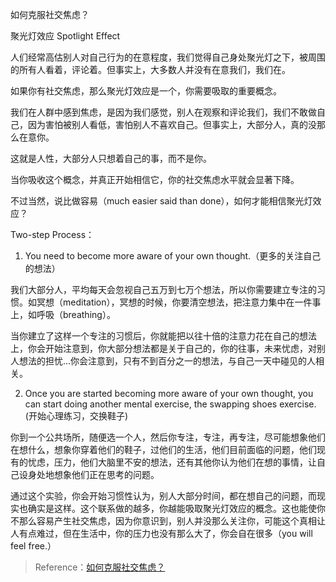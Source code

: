 如何克服社交焦虑？

聚光灯效应 Spotlight Effect

人们经常高估别人对自己行为的在意程度，我们觉得自己身处聚光灯之下，被周围的所有人看着，评论着。但事实上，大多数人并没有在意我们，我们在。

如果你有社交焦虑，那么聚光灯效应是一个，你需要吸取的重要概念。

我们在人群中感到焦虑，是因为我们感觉，别人在观察和评论我们，我们不敢做自己，因为害怕被别人看低，害怕别人不喜欢自己。但事实上，大部分人，真的没那么在意你。

这就是人性，大部分人只想着自己的事，而不是你。

当你吸收这个概念，并真正开始相信它，你的社交焦虑水平就会显著下降。

不过当然，说比做容易（much easier said than done），如何才能相信聚光灯效应？

Two-step Process：

1. You need to become more aware of your own thought.（更多的关注自己的想法）

我们大部分人，平均每天会忽视自己五万到七万个想法，所以你需要建立专注的习惯。如冥想（meditation），冥想的时候，你要清空想法，把注意力集中在一件事上，如呼吸（breathing）。

当你建立了这样一个专注的习惯后，你就能把以往十倍的注意力花在自己的想法上，你会开始注意到，你大部分想法都是关于自己的，你的往事，未来忧虑，对别人想法的担忧...你会注意到，只有不到百分之一的想法，与自己一天中碰见的人相关。

2. Once you are started becoming more aware of your own thought, you can start doing another mental exercise, the swapping shoes exercise.(开始心理练习，交换鞋子)

你到一个公共场所，随便选一个人，然后你专注，专注，再专注，尽可能想象他们在想什么，想象你穿着他们的鞋子，过他们的生活，他们目前面临的问题，他们现有的忧虑，压力，他们大脑里不安的想法，还有其他你认为他们在想的事情，让自己设身处地想象他们正在思考的问题。

通过这个实验，你会开始习惯性认为，别人大部分时间，都在想自己的问题，而现实也确实是这样。这个联系做的越多，你越能吸取聚光灯效应的概念。这也能使你不那么容易产生社交焦虑，因为你意识到，别人并没那么关注你，可能这个真相让人有点难过，但在生活中，你的压力也没有那么大了，你会自在很多（you will feel free.）

> Reference：[如何克服社交焦虑？](https://www.bilibili.com/video/av73761980)